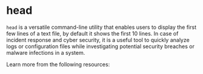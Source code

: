 # head

`head` is a versatile command-line utility that enables users to display the first few lines of a text file, by default it shows the first 10 lines. In case of incident response and cyber security, it is a useful tool to quickly analyze logs or configuration files while investigating potential security breaches or malware infections in a system.

Learn more from the following resources:

